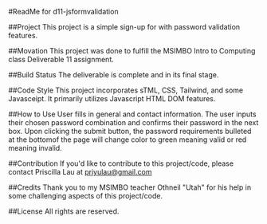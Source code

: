 #ReadMe for d11-jsformvalidation

##Project
This project is a simple sign-up for with password validation features.

##Movation
This project was done to fulfill the MSIMBO Intro to Computing class
Deliverable 11 assignment.

##Build Status
The deliverable is complete and in its final stage.

##Code Style
This project incorporates sTML, CSS, Tailwind, and some Javasceipt. It 
primarily utilizes Javascript HTML DOM features.

##How to Use
User fills in general and contact information. The user inputs their chosen
password combination and confirms their password in the next box. Upon clicking the
submit button, the password requirements bulleted at the bottomof the page will 
change color to green meaning valid or red meaning invalid.

##Contribution
If you'd like to contribute to this project/code, please contact Priscilla Lau at 
priyulau@gmail.com

##Credits
Thank you to my MSIMBO teacher Othneil "Utah" for his help in some challenging aspects
of this project/code.

##License
All rights are reserved.
